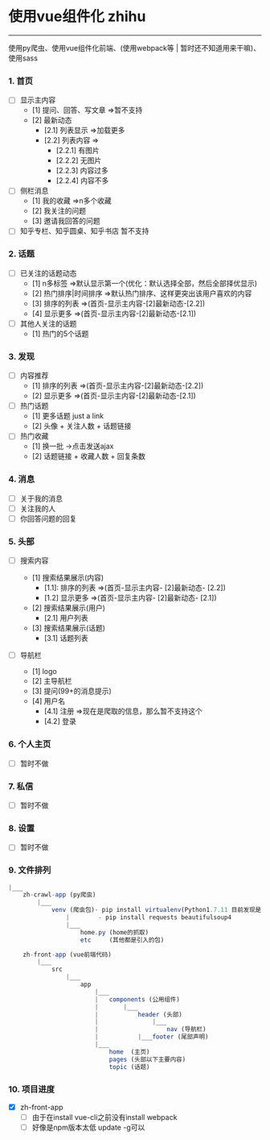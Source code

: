 # 使用vue组件化 zhihu

---------

使用py爬虫、使用vue组件化前端、(使用webpack等 | 暂时还不知道用来干嘛)、使用sass

### 1. 首页
- [ ] 显示主内容
	- [1] 提问、回答、写文章 =>暂不支持
	- [2] 最新动态
		- [2.1] 列表显示 =>加载更多
		- [2.2] 列表内容 =>
			- [2.2.1] 有图片
			- [2.2.2] 无图片
			- [2.2.3] 内容过多
			- [2.2.4] 内容不多
- [ ] 侧栏消息
	- [1] 我的收藏 =>n多个收藏
	- [2] 我关注的问题
	- [3] 邀请我回答的问题
- [ ] 知乎专栏、知乎圆桌、知乎书店 暂不支持

### 2. 话题
- [ ] 已关注的话题动态
	- [1] n多标签 =>默认显示第一个(优化：默认选择全部，然后全部择优显示)
	- [2] 热门排序|时间排序 =>默认热门排序、这样更突出该用户喜欢的内容
	- [3] 排序的列表 =>(首页-显示主内容-[2]最新动态-[2.2])
	- [4] 显示更多   =>(首页-显示主内容-[2]最新动态-[2.1])
- [ ] 其他人关注的话题 
	- [1] 热门的5个话题

### 3. 发现
- [ ] 内容推荐
	- [1] 排序的列表 =>(首页-显示主内容-[2]最新动态-[2.2])
	- [2] 显示更多   =>(首页-显示主内容-[2]最新动态-[2.1])
- [ ] 热门话题
	- [1] 更多话题 just a link
	- [2] 头像 + 关注人数 + 话题链接
- [ ] 热门收藏
	- [1] 换一批 ->点击发送ajax
	- [2] 话题链接 + 收藏人数 + 回复条数

### 4. 消息
- [ ] 关于我的消息
- [ ] 关注我的人
- [ ] 你回答问题的回复

### 5. 头部
- [ ] 搜索内容
	- [1] 搜索结果展示(内容)
		- [1.1]: 排序的列表 =>(首页-显示主内容- [2]最新动态- [2.2])
		- [1.2] 显示更多   =>(首页-显示主内容- [2]最新动态- [2.1])
	- [2] 搜索结果展示(用户)
		- [2.1] 用户列表
	- [3] 搜索结果展示(话题)
		- [3.1] 话题列表

- [ ] 导航栏
	- [1] logo 
	- [2] 主导航栏
	- [3] 提问(99+的消息提示)
	- [4] 用户名
		- [4.1] 注册 =>现在是爬取的信息，那么暂不支持这个
		- [4.2] 登录

### 6. 个人主页
- [ ] 暂时不做 

### 7. 私信
- [ ] 暂时不做

### 8. 设置
- [ ] 暂时不做

### 9. 文件排列
``` javascript
|___
	zh-crawl-app (py爬虫)
		|___
			venv (爬虫包)- pip install virtualenv(Python1.7.11 目前发现是这样子)
				|		 - pip install requests beautifulsoup4
				|___
					home.py (home的抓取)
					etc     (其他都是引入的包)

	zh-front-app (vue前端代码)
		|___
			src
				|___
					app
						|___
						|	components (公用组件)
						|		|___
						|			header (头部)
						|				|___
						|					nav (导航栏)
						|			|___footer (尾部声明)
						|___
							home  (主页)
							pages (头部以下主要内容)
							topic (话题)

```

### 10. 项目进度
- [x] zh-front-app
	- [ ] 由于在install vue-cli之前没有install webpack
	- [ ] 好像是npm版本太低 update -g可以